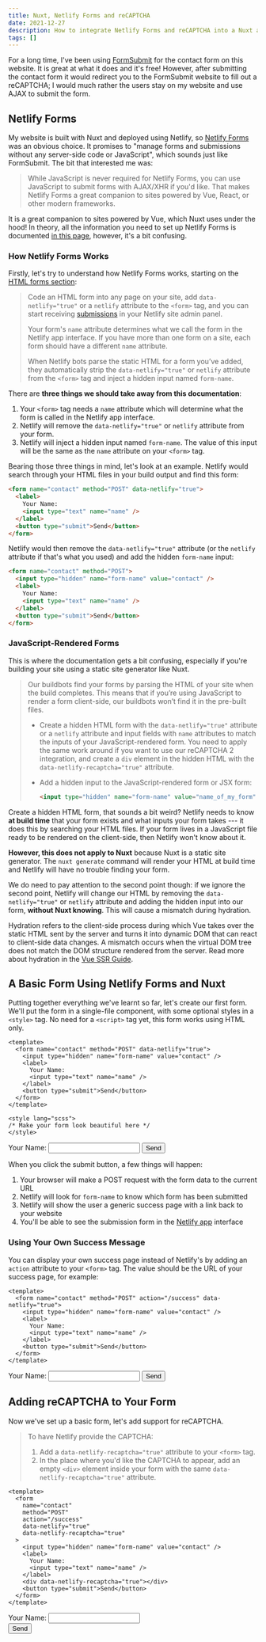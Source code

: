 ```yaml
---
title: Nuxt, Netlify Forms and reCAPTCHA
date: 2021-12-27
description: How to integrate Netlify Forms and reCAPTCHA into a Nuxt application
tags: []
---
```


For a long time, I've been using [FormSubmit](https://formsubmit.co/) for the contact form on this website. It is great at what it does and it's free! However, after submitting the contact form it would redirect you to the FormSubmit website to fill out a reCAPTCHA; I would much rather the users stay on my website and use AJAX to submit the form.

## Netlify Forms

My website is built with Nuxt and deployed using Netlify, so [Netlify Forms](https://www.netlify.com/products/forms/) was an obvious choice. It promises to "manage forms and submissions without any server-side code or JavaScript", which sounds just like FormSubmit. The bit that interested me was:

> While JavaScript is never required for Netlify Forms, you can use JavaScript to submit forms with AJAX/XHR if you'd like. That makes Netlify Forms a great companion to sites powered by Vue, React, or other modern frameworks.

It is a great companion to sites powered by Vue, which Nuxt uses under the hood! In theory, all the information you need to set up Netlify Forms is documented [in this page](https://docs.netlify.com/forms/setup/), however, it's a bit confusing.

### How Netlify Forms Works

Firstly, let's try to understand how Netlify Forms works, starting on the [HTML forms section](https://docs.netlify.com/forms/setup/#html-forms):

> Code an HTML form into any page on your site, add `data-netlify="true"` or a `netlify` attribute to the `<form>` tag, and you can start receiving [submissions](https://docs.netlify.com/forms/submissions/) in your Netlify site admin panel.
>
> Your form's `name` attribute determines what we call the form in the Netlify app interface. If you have more than one form on a site, each form should have a different `name` attribute.
>
> When Netlify bots parse the static HTML for a form you’ve added, they automatically strip the `data-netlify="true"` or `netlify` attribute from the `<form>` tag and inject a hidden input named `form-name`.

There are **three things we should take away from this documentation**:

1. Your `<form>` tag needs a `name` attribute which will determine what the form is called in the Netlify app interface.
2. Netlify will remove the `data-netlify="true"` or `netlify` attribute from your form.
3. Netlify will inject a hidden input named `form-name`. The value of this input will be the same as the `name` attribute on your `<form>` tag.

Bearing those three things in mind, let's look at an example. Netlify would search through your HTML files in your build output and find this form:

```html
<form name="contact" method="POST" data-netlify="true">
  <label>
    Your Name:
    <input type="text" name="name" />
  </label>
  <button type="submit">Send</button>
</form>
```

Netlify would then remove the `data-netlify="true"` attribute (or the `netlify` attribute if that's what you used) and add the hidden `form-name` input:

```html {1,2}
<form name="contact" method="POST">
  <input type="hidden" name="form-name" value="contact" />
  <label>
    Your Name:
    <input type="text" name="name" />
  </label>
  <button type="submit">Send</button>
</form>
```

### JavaScript-Rendered Forms

This is where the documentation gets a bit confusing, especially if you're building your site using a static site generator like Nuxt.

> Our buildbots find your forms by parsing the HTML of your site when the build completes. This means that if you’re using JavaScript to render a form client-side, our buildbots won’t find it in the pre-built files.
>
> - Create a hidden HTML form with the `data-netlify="true"` attribute or a `netlify` attribute and input fields with `name` attributes to match the inputs of your JavaScript-rendered form. You need to apply the same work around if you want to use our reCAPTCHA 2 integration, and create a `div` element in the hidden HTML with the `data-netlify-recaptcha="true"` attribute.
> - Add a hidden input to the JavaScript-rendered form or JSX form:
>
>   ```html
>   <input type="hidden" name="form-name" value="name_of_my_form" />
>   ```

Create a hidden HTML form, that sounds a bit weird? Netlify needs to know **at build time** that your form exists and what inputs your form takes --- it does this by searching your HTML files. If your form lives in a JavaScript file ready to be rendered on the client-side, then Netlify won't know about it.

**However, this does not apply to Nuxt** because Nuxt is a static site generator. The `nuxt generate` command will render your HTML at build time and Netlify will have no trouble finding your form.

We do need to pay attention to the second point though: if we ignore the second point, Netlify will change our HTML by removing the `data-netlify="true"` or `netlify` attribute and adding the hidden input into our form, **without Nuxt knowing**. This will cause a mismatch during hydration.

<post-aside type="info">

Hydration refers to the client-side process during which Vue takes over the static HTML sent by the server and turns it into dynamic DOM that can react to client-side data changes. A mismatch occurs when the virtual DOM tree does not match the DOM structure rendered from the server. Read more about hydration in the [Vue SSR Guide](https://ssr.vuejs.org/guide/hydration.html).

</post-aside>

## A Basic Form Using Netlify Forms and Nuxt

Putting together everything we've learnt so far, let's create our first form. We'll put the form in a single-file component, with some optional styles in a `<style>` tag. No need for a `<script>` tag yet, this form works using HTML only.

```vue
<template>
  <form name="contact" method="POST" data-netlify="true">
    <input type="hidden" name="form-name" value="contact" />
    <label>
      Your Name:
      <input type="text" name="name" />
    </label>
    <button type="submit">Send</button>
  </form>
</template>

<style lang="scss">
/* Make your form look beautiful here */
</style>
```

<output>
  <form name="Test Form" method="POST" data-netlify="true">
    <input type="hidden" name="form-name" value="Test Form" />
    <label>
      Your Name:
      <input type="text" name="name" />
    </label>
    <button type="submit">Send</button>
  </form>
</output>

When you click the submit button, a few things will happen:

1. Your browser will make a POST request with the form data to the current URL
2. Netlify will look for `form-name` to know which form has been submitted
3. Netlify will show the user a generic success page with a link back to your website
4. You'll be able to see the submission form in the [Netlify app](https://app.netlify.com/) interface

### Using Your Own Success Message

You can display your own success page instead of Netlify's by adding an `action` attribute to your `<form>` tag. The value should be the URL of your success page, for example:

```vue {2}
<template>
  <form name="contact" method="POST" action="/success" data-netlify="true">
    <input type="hidden" name="form-name" value="contact" />
    <label>
      Your Name:
      <input type="text" name="name" />
    </label>
    <button type="submit">Send</button>
  </form>
</template>
```

<output>
  <form name="Test Form" method="POST" action="./success/" data-netlify="true">
    <input type="hidden" name="form-name" value="Test Form" />
    <label>
      Your Name:
      <input type="text" name="name" />
    </label>
    <button type="submit">Send</button>
  </form>
</output>

## Adding reCAPTCHA to Your Form

Now we've set up a basic form, let's add support for reCAPTCHA.

> To have Netlify provide the CAPTCHA:
>
> 1. Add a `data-netlify-recaptcha="true"` attribute to your `<form>` tag.
> 2. In the place where you'd like the CAPTCHA to appear, add an empty `<div>` element inside your form with the same `data-netlify-recaptcha="true"` attribute.

```vue {7,14}
<template>
  <form
    name="contact"
    method="POST"
    action="/success"
    data-netlify="true"
    data-netlify-recaptcha="true"
  >
    <input type="hidden" name="form-name" value="contact" />
    <label>
      Your Name:
      <input type="text" name="name" />
    </label>
    <div data-netlify-recaptcha="true"></div>
    <button type="submit">Send</button>
  </form>
</template>
```

<output>
  <form name="Test Form" method="POST" action="./success/" data-netlify="true" data-netlify-recaptcha="true">
    <input type="hidden" name="form-name" value="Test Form" />
    <label>
      Your Name:
      <input type="text" name="name" />
    </label>
    <div data-netlify-recaptcha="true"></div>
    <button type="submit">Send</button>
  </form>
</output>
